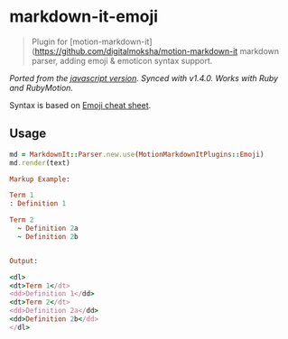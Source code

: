 # markdown-it-emoji

> Plugin for [motion-markdown-it](https://github.com/digitalmoksha/motion-markdown-it markdown parser, adding emoji & emoticon syntax support.

_Ported from the [javascript version](https://github.com/markdown-it/markdown-it-emoji/). Synced with v1.4.0. Works with Ruby and RubyMotion._

Syntax is based on [Emoji cheat sheet](https://www.webpagefx.com/tools/emoji-cheat-sheet/).

## Usage

```ruby
md = MarkdownIt::Parser.new.use(MotionMarkdownItPlugins::Emoji)
md.render(text)

Markup Example:

Term 1
: Definition 1

Term 2
  ~ Definition 2a
  ~ Definition 2b


Output:

<dl>
<dt>Term 1</dt>
<dd>Definition 1</dd>
<dt>Term 2</dt>
<dd>Definition 2a</dd>
<dd>Definition 2b</dd>
</dl>

```
